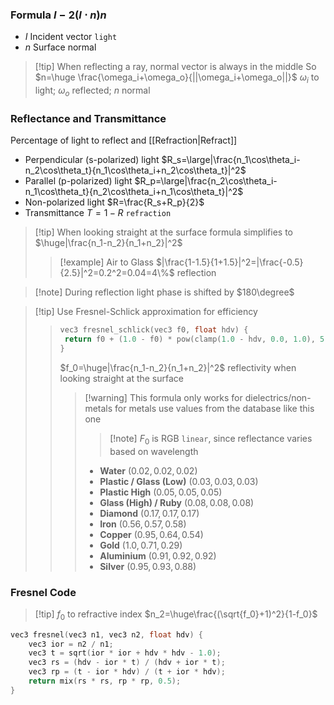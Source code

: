 ### Formula $I-2(I \cdot n)n$
- $I$ Incident vector `light`
- $n$ Surface normal
> [!tip] When reflecting a ray, normal vector is always in the middle
> So $n=\huge \frac{\omega_i+\omega_o}{||\omega_i+\omega_o||}$ $\omega_i$ to light; $\omega_o$ reflected; $n$ normal
### Reflectance and Transmittance
Percentage of light to reflect and [[Refraction|Refract]]
- Perpendicular (s-polarized) light $R_s=\large|\frac{n_1\cos\theta_i-n_2\cos\theta_t}{n_1\cos\theta_i+n_2\cos\theta_t}|^2$
- Parallel (p-polarized) light $R_p=\large|\frac{n_2\cos\theta_i-n_1\cos\theta_t}{n_2\cos\theta_i+n_1\cos\theta_t}|^2$
- Non-polarized light $R=\frac{R_s+R_p}{2}$
- Transmittance $T=1-R$ `refraction`
> [!tip] When looking straight at the surface formula simplifies to $\huge|\frac{n_1-n_2}{n_1+n_2}|^2$
> > [!example] Air to Glass $|\frac{1-1.5}{1+1.5}|^2=|\frac{-0.5}{2.5}|^2=0.2^2=0.04=4\%$ reflection

> [!note] During reflection light phase is shifted by $180\degree$

> [!tip] Use Fresnel-Schlick approximation for efficiency
>> ``` c
>> vec3 fresnel_schlick(vec3 f0, float hdv) { 
>> 	return f0 + (1.0 - f0) * pow(clamp(1.0 - hdv, 0.0, 1.0), 5.0); 
>> }
>> ```
>> $f_0=\huge|\frac{n_1-n_2}{n_1+n_2}|^2$ reflectivity when looking straight at the surface
>> > [!warning] This formula only works for dielectrics/non-metals for metals 
>> > use values from the database like this one
>> > > [!note] $F_0$ is RGB `linear`, since reflectance varies based on wavelength
>> > - **Water** $(0.02,0.02,0.02)$
>> > - **Plastic / Glass (Low)** $(0.03,0.03,0.03)$
>> > - **Plastic High** $(0.05,0.05,0.05)$
>> > - **Glass (High) / Ruby** $(0.08,0.08,0.08)$
>> > - **Diamond** $(0.17,0.17,0.17)$
>> > - **Iron** $(0.56,0.57,0.58)$
>> > - **Copper** $(0.95,0.64,0.54)$
>> > - **Gold** $(1.0,0.71,0.29)$
>> > - **Aluminium** $(0.91,0.92,0.92)$
>> > - **Silver** $(0.95,0.93,0.88)$
### Fresnel Code
> [!tip] $f_0$ to refractive index $n_2=\huge\frac{(\sqrt{f_0}+1)^2}{1-f_0}$
``` c
vec3 fresnel(vec3 n1, vec3 n2, float hdv) {
	vec3 ior = n2 / n1;
    vec3 t = sqrt(ior * ior + hdv * hdv - 1.0);
    vec3 rs = (hdv - ior * t) / (hdv + ior * t);
    vec3 rp = (t - ior * hdv) / (t + ior * hdv);
	return mix(rs * rs, rp * rp, 0.5);
}
```
